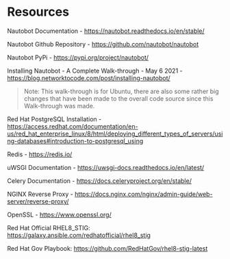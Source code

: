 # Resources

Nautobot Documentation - <https://nautobot.readthedocs.io/en/stable/>

Nautobot Github Repository - <https://github.com/nautobot/nautobot>

Nautobot PyPi - <https://pypi.org/project/nautobot/>

Installing Nautobot - A Complete Walk-through - May 6 2021 - <https://blog.networktocode.com/post/installing-nautobot/>
>Note: This walk-through is for Ubuntu, there are also some rather big changes that have been made to the overall code source since this Walk-through was made.

Red Hat PostgreSQL Installation - <https://access.redhat.com/documentation/en-us/red_hat_enterprise_linux/8/html/deploying_different_types_of_servers/using-databases#introduction-to-postgresql_using>

Redis - <https://redis.io/>

uWSGI Documentation - <https://uwsgi-docs.readthedocs.io/en/latest/>

Celery Documentation - <https://docs.celeryproject.org/en/stable/>

NGINX Reverse Proxy - <https://docs.nginx.com/nginx/admin-guide/web-server/reverse-proxy/>

OpenSSL - <https://www.openssl.org/>

Red Hat Official RHEL8_STIG: <https://galaxy.ansible.com/redhatofficial/rhel8_stig>

Red Hat Gov Playbook: <https://github.com/RedHatGov/rhel8-stig-latest>
